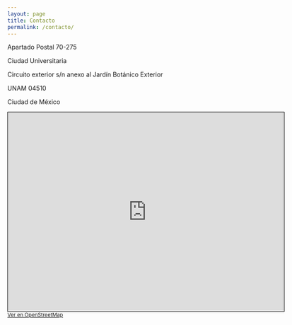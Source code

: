```yaml
---
layout: page
title: Contacto
permalink: /contacto/
---
```



Apartado Postal 70-275

Ciudad Universitaria

Circuito exterior s/n anexo al Jardín Botánico Exterior

UNAM 04510 

Ciudad de México



<iframe width="625" height="450" frameborder="0" scrolling="no" marginheight="0" marginwidth="0" src="http://www.openstreetmap.org/export/embed.html?bbox=-99.2110061645508%2C19.308612036514525%2C-99.17332649230958%2C19.336029191644073&amp;layer=mapnik&amp;marker=19.32232118910101%2C-99.19216632843018" style="border: 1px solid black"></iframe><br/><small><a href="http://www.openstreetmap.org/?mlat=19.3223&amp;mlon=-99.1922#map=16/19.3223/-99.1922&amp;layers=N">Ver en OpenStreetMap</a></small>
